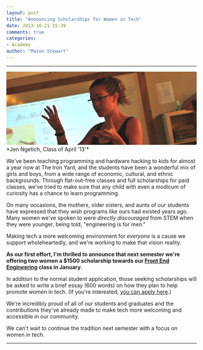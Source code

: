 ```yaml
---
layout: post
title: "Announcing Scholarships for Women in Tech"
date: 2013-10-21 15:39
comments: true
categories: 
- Academy
author: "Mason Stewart"
---
```


---

<img src="/images/blog/2013/10/10.22.13/women-in-tech-scholarships.jpg" style="border-radius: 3px;">
*Jen Ngetich, Class of April '13'*

We've been teaching programming and hardware hacking to kids for almost a year now at The Iron Yard, and the students have been a wonderful mix of girls and boys, from a wide range of economic, cultural, and ethnic backgrounds. Through flat-out-free classes and full scholarships for paid classes, we've tried to make sure that any child with even a modicum of curiosity has a chance to learn programming.

On many occasions, the mothers, older sisters, and aunts of our students have expressed that they wish programs like ours had existed years ago. Many women we've spoken to were *directly discouraged* from STEM when they were younger, being told, "engineering is for men."

<!-- more -->

Making tech a more welcoming environment for *everyone* is a cause we support wholeheartedly, and we're working to make that vision reality. 

**As our first effort, I'm thrilled to announce that next semester we're offering two women a $1500 scholarship towards our [Front End Engineering](http://theironyard.com/education/academy/front-end-engineering/) class in January**. 

In addition to the normal student application, those seeking scholarships will be asked to write a brief essay (600 words) on how they plan to help promote women in tech. (If you're interested, [you can apply here](http://theironyard.com/education/academy/front-end-engineering/women-in-tech-scholarship/).)

We're incredibly proud of all of our students and graduates and the contributions they've already made to make tech more welcoming and accessible in our community. 

We can't wait to continue the tradition next semester with a focus on women in tech.

---